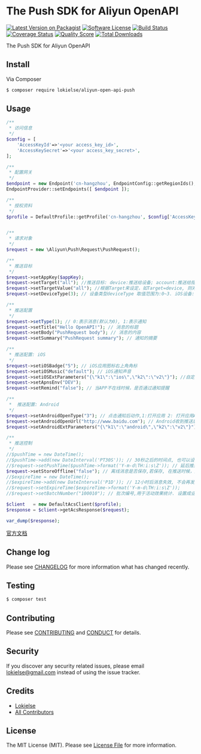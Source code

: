 The Push SDK for Aliyun OpenAPI
==============================

[![Latest Version on Packagist][ico-version]][link-packagist]
[![Software License][ico-license]](LICENSE.md)
[![Build Status][ico-travis]][link-travis]
[![Coverage Status][ico-scrutinizer]][link-scrutinizer]
[![Quality Score][ico-code-quality]][link-code-quality]
[![Total Downloads][ico-downloads]][link-downloads]


The Push SDK for Aliyun OpenAPI


## Install

Via Composer

``` bash
$ composer require lokielse/aliyun-open-api-push
```

## Usage

```php
/**
 * 访问信息
 */
$config = [
	'AccessKeyId'=>'<your access_key_id>',
	'AccessKeySecret'=>'<your access_key_secret>',
];

/**
 * 配置网关
 */
$endpoint = new Endpoint('cn-hangzhou', EndpointConfig::getRegionIds(), EndpointConfig::getProductDomains());
EndpointProvider::setEndpoints([ $endpoint ]);

/**
 * 授权资料
 */
$profile = DefaultProfile::getProfile('cn-hangzhou', $config['AccessKeyId'], $config['AccessKeySecret']);


/**
 * 请求对象
 */
$request = new \Aliyun\Push\Request\PushRequest();

/**
 * 推送目标
 */
$request->setAppKey($appKey);
$request->setTarget("all"); //推送目标: device:推送给设备; account:推送给指定帐号,tag:推送给自定义标签; all: 推送给全部
$request->setTargetValue("all"); //根据Target来设定，如Target=device, 则对应的值为 设备id1,设备id2. 多个值使用逗号分隔.(帐号与设备有一次最多100个的限制)
$request->setDeviceType(3); // 设备类型deviceType 取值范围为:0~3. iOS设备: 0; Android设备: 1; 全部: 3, 这是默认值.

/**
 * 推送配置
 */
$request->setType(1); // 0:表示消息(默认为0), 1:表示通知
$request->setTitle("Hello OpenAPI!"); // 消息的标题
$request->setBody("PushRequest body"); // 消息的内容
$request->setSummary("PushRequest summary"); // 通知的摘要

/**
 * 推送配置: iOS
 */
$request->setiOSBadge("5"); // iOS应用图标右上角角标
$request->setiOSMusic("default"); // iOS通知声音
$request->setiOSExtParameters("{\"k1\":\"ios\",\"k2\":\"v2\"}"); //自定义的kv结构,开发者扩展用 针对iOS设备
$request->setApnsEnv("DEV");
$request->setRemind("false"); // 当APP不在线时候，是否通过通知提醒

/**
 *  推送配置: Android
 */
$request->setAndroidOpenType("3"); // 点击通知后动作,1:打开应用 2: 打开应用Activity 3:打开 url
$request->setAndroidOpenUrl("http://www.baidu.com"); // Android收到推送后打开对应的url,仅仅当androidOpenType=3有效
$request->setAndroidExtParameters("{\"k1\":\"android\",\"k2\":\"v2\"}"); // 设定android类型设备通知的扩展属性

/**
 * 推送控制
 */
//$pushTime = new DateTime();
//$pushTime->add(new DateInterval('PT30S')); // 30秒之后的时间点, 也可以设置成你指定固定时间
//$request->setPushTime($pushTime->format('Y-m-d\TH:i:s\Z')); // 延后推送。可选，如果不设置表示立即推送
$request->setStoreOffline("false"); // 离线消息是否保存,若保存, 在推送时候，用户即使不在线，下一次上线则会收到
//$expireTime = new DateTime();
//$expireTime->add(new DateInterval('P1D')); // 12小时后消息失效, 不会再发送
//$request->setExpireTime($expireTime->format('Y-m-d\TH:i:s\Z'));
//$request->setBatchNumber("100010"); // 批次编号,用于活动效果统计. 设置成业务可以记录的字符串

$client   = new DefaultAcsClient($profile);
$response = $client->getAcsResponse($request);

var_dump($response);
```
[官方文档](https://help.aliyun.com/document_detail/push/OpenAPI-manual/Push-OpenAPI-Invoke/rquest-structure.html)


## Change log

Please see [CHANGELOG](CHANGELOG.md) for more information what has changed recently.

## Testing

``` bash
$ composer test
```

## Contributing

Please see [CONTRIBUTING](CONTRIBUTING.md) and [CONDUCT](CONDUCT.md) for details.

## Security

If you discover any security related issues, please email lokielse@gmail.com instead of using the issue tracker.

## Credits

- [Lokielse][link-author]
- [All Contributors][link-contributors]

## License

The MIT License (MIT). Please see [License File](LICENSE.md) for more information.

[ico-version]: https://img.shields.io/packagist/v/lokielse/aliyun-open-api-push.svg?style=flat-square
[ico-license]: https://img.shields.io/badge/license-MIT-brightgreen.svg?style=flat-square
[ico-travis]: https://img.shields.io/travis/lokielse/aliyun-open-api-push/master.svg?style=flat-square
[ico-scrutinizer]: https://img.shields.io/scrutinizer/coverage/g/lokielse/aliyun-open-api-push.svg?style=flat-square
[ico-code-quality]: https://img.shields.io/scrutinizer/g/lokielse/aliyun-open-api-push.svg?style=flat-square
[ico-downloads]: https://img.shields.io/packagist/dt/lokielse/aliyun-open-api-push.svg?style=flat-square

[link-packagist]: https://packagist.org/packages/lokielse/aliyun-open-api-push
[link-travis]: https://travis-ci.org/lokielse/aliyun-open-api-push
[link-scrutinizer]: https://scrutinizer-ci.com/g/lokielse/aliyun-open-api-push/code-structure
[link-code-quality]: https://scrutinizer-ci.com/g/lokielse/aliyun-open-api-push
[link-downloads]: https://packagist.org/packages/lokielse/aliyun-open-api-push
[link-author]: https://github.com/lokielse
[link-contributors]: ../../contributors
